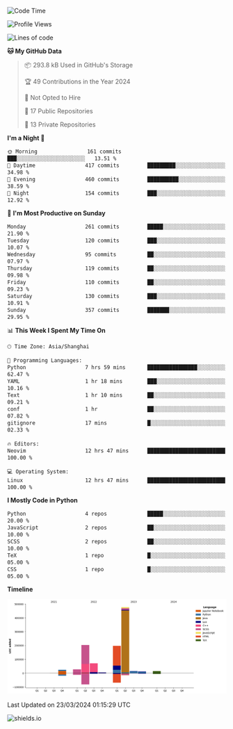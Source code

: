 <!--START_SECTION:waka-->
![Code Time](http://img.shields.io/badge/Code%20Time-394%20hrs%2030%20mins-blue)

![Profile Views](http://img.shields.io/badge/Profile%20Views-0-blue)

![Lines of code](https://img.shields.io/badge/From%20Hello%20World%20I%27ve%20Written-1.1%20million%20lines%20of%20code-blue)

**🐱 My GitHub Data** 

> 📦 293.8 kB Used in GitHub's Storage 
 > 
> 🏆 49 Contributions in the Year 2024
 > 
> 🚫 Not Opted to Hire
 > 
> 📜 17 Public Repositories 
 > 
> 🔑 13 Private Repositories 
 > 
**I'm a Night 🦉** 

```text
🌞 Morning                161 commits         ███░░░░░░░░░░░░░░░░░░░░░░   13.51 % 
🌆 Daytime                417 commits         █████████░░░░░░░░░░░░░░░░   34.98 % 
🌃 Evening                460 commits         ██████████░░░░░░░░░░░░░░░   38.59 % 
🌙 Night                  154 commits         ███░░░░░░░░░░░░░░░░░░░░░░   12.92 % 
```
📅 **I'm Most Productive on Sunday** 

```text
Monday                   261 commits         █████░░░░░░░░░░░░░░░░░░░░   21.90 % 
Tuesday                  120 commits         ███░░░░░░░░░░░░░░░░░░░░░░   10.07 % 
Wednesday                95 commits          ██░░░░░░░░░░░░░░░░░░░░░░░   07.97 % 
Thursday                 119 commits         ██░░░░░░░░░░░░░░░░░░░░░░░   09.98 % 
Friday                   110 commits         ██░░░░░░░░░░░░░░░░░░░░░░░   09.23 % 
Saturday                 130 commits         ███░░░░░░░░░░░░░░░░░░░░░░   10.91 % 
Sunday                   357 commits         ███████░░░░░░░░░░░░░░░░░░   29.95 % 
```


📊 **This Week I Spent My Time On** 

```text
🕑︎ Time Zone: Asia/Shanghai

💬 Programming Languages: 
Python                   7 hrs 59 mins       ████████████████░░░░░░░░░   62.47 % 
YAML                     1 hr 18 mins        ███░░░░░░░░░░░░░░░░░░░░░░   10.16 % 
Text                     1 hr 10 mins        ██░░░░░░░░░░░░░░░░░░░░░░░   09.21 % 
conf                     1 hr                ██░░░░░░░░░░░░░░░░░░░░░░░   07.82 % 
gitignore                17 mins             █░░░░░░░░░░░░░░░░░░░░░░░░   02.33 % 

🔥 Editors: 
Neovim                   12 hrs 47 mins      █████████████████████████   100.00 % 

💻 Operating System: 
Linux                    12 hrs 47 mins      █████████████████████████   100.00 % 
```

**I Mostly Code in Python** 

```text
Python                   4 repos             █████░░░░░░░░░░░░░░░░░░░░   20.00 % 
JavaScript               2 repos             ██░░░░░░░░░░░░░░░░░░░░░░░   10.00 % 
SCSS                     2 repos             ██░░░░░░░░░░░░░░░░░░░░░░░   10.00 % 
TeX                      1 repo              █░░░░░░░░░░░░░░░░░░░░░░░░   05.00 % 
CSS                      1 repo              █░░░░░░░░░░░░░░░░░░░░░░░░   05.00 % 
```



**Timeline**

![Lines of Code chart](https://raw.githubusercontent.com/kopp4/kopp4/main/assets/bar_graph.png)


 Last Updated on 23/03/2024 01:15:29 UTC
<!--END_SECTION:waka-->
![shields.io](https://img.shields.io/github/commit-activity/w/kopp4/kopp4?color=g&label=abusing%20bot&style=flat-square)
